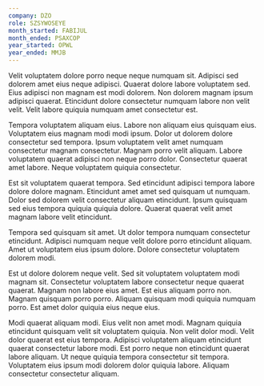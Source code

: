 ```yaml
---
company: DZO
role: SZSYWOSEYE
month_started: FABIJUL
month_ended: PSAXCOP
year_started: OPWL
year_ended: MMJB
---
```


Velit voluptatem dolore porro neque neque numquam sit. Adipisci sed dolorem amet eius neque adipisci. Quaerat dolore labore voluptatem sed. Eius adipisci non magnam est modi dolorem. Non dolorem magnam ipsum adipisci quaerat. Etincidunt dolore consectetur numquam labore non velit velit. Velit labore quiquia numquam amet consectetur est.

Tempora voluptatem aliquam eius. Labore non aliquam eius quisquam eius. Voluptatem eius magnam modi modi ipsum. Dolor ut dolorem dolore consectetur sed tempora. Ipsum voluptatem velit amet numquam consectetur magnam consectetur. Magnam porro velit aliquam. Labore voluptatem quaerat adipisci non neque porro dolor. Consectetur quaerat amet labore. Neque voluptatem quiquia consectetur.

Est sit voluptatem quaerat tempora. Sed etincidunt adipisci tempora labore dolore dolore magnam. Etincidunt amet amet sed quisquam ut numquam. Dolor sed dolorem velit consectetur aliquam etincidunt. Ipsum quisquam sed eius tempora quiquia quiquia dolore. Quaerat quaerat velit amet magnam labore velit etincidunt.

Tempora sed quisquam sit amet. Ut dolor tempora numquam consectetur etincidunt. Adipisci numquam neque velit dolore porro etincidunt aliquam. Amet ut voluptatem eius ipsum dolore. Dolore consectetur voluptatem dolorem modi.

Est ut dolore dolorem neque velit. Sed sit voluptatem voluptatem modi magnam sit. Consectetur voluptatem labore consectetur neque quaerat quaerat. Magnam non labore eius amet. Est eius aliquam porro non. Magnam quisquam porro porro. Aliquam quisquam modi quiquia numquam porro. Est amet dolor quiquia eius neque eius.

Modi quaerat aliquam modi. Eius velit non amet modi. Magnam quiquia etincidunt quisquam velit sit voluptatem quiquia. Non velit dolor modi. Velit dolor quaerat est eius tempora. Adipisci voluptatem aliquam etincidunt quaerat consectetur labore modi. Est porro neque non etincidunt quaerat labore aliquam. Ut neque quiquia tempora consectetur sit tempora. Voluptatem eius ipsum modi dolorem dolor quiquia labore. Aliquam consectetur consectetur aliquam.
    